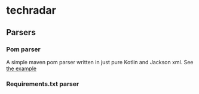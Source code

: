 # techradar

## Parsers

### Pom parser

A simple maven pom parser written in just pure Kotlin and Jackson xml.
See [the example](./src/main/kotlin/com/github/lukpier/techradar/examples/SamplePomParser.kt)

### Requirements.txt parser
